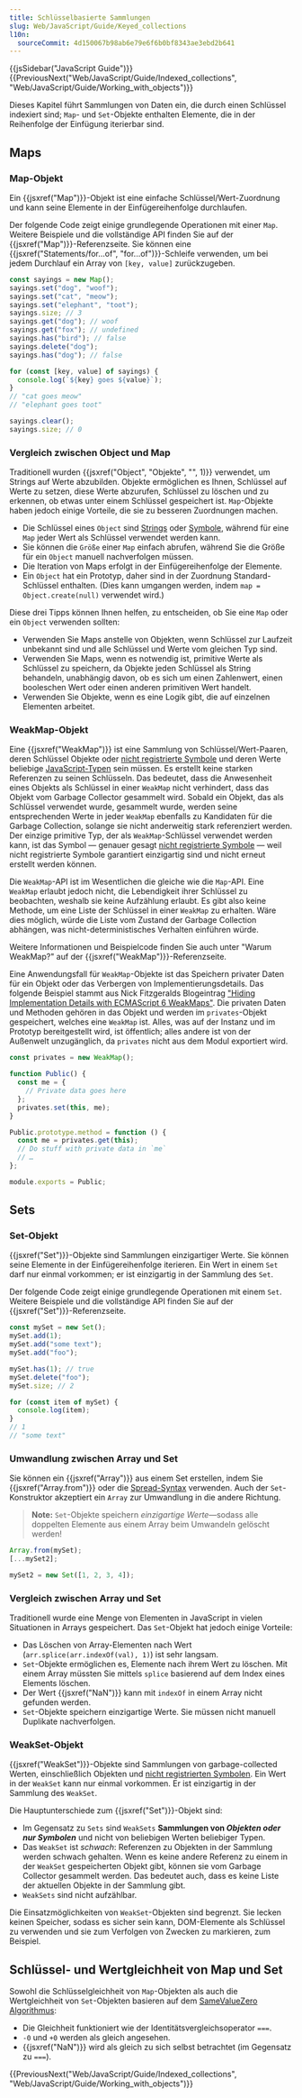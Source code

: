 ```yaml
---
title: Schlüsselbasierte Sammlungen
slug: Web/JavaScript/Guide/Keyed_collections
l10n:
  sourceCommit: 4d150067b98ab6e79e6f6b0bf8343ae3ebd2b641
---
```


{{jsSidebar("JavaScript Guide")}} {{PreviousNext("Web/JavaScript/Guide/Indexed_collections", "Web/JavaScript/Guide/Working_with_objects")}}

Dieses Kapitel führt Sammlungen von Daten ein, die durch einen Schlüssel indexiert sind; `Map`- und `Set`-Objekte enthalten Elemente, die in der Reihenfolge der Einfügung iterierbar sind.

## Maps

### Map-Objekt

Ein {{jsxref("Map")}}-Objekt ist eine einfache Schlüssel/Wert-Zuordnung und kann seine Elemente in der Einfügereihenfolge durchlaufen.

Der folgende Code zeigt einige grundlegende Operationen mit einer `Map`. Weitere Beispiele und die vollständige API finden Sie auf der {{jsxref("Map")}}-Referenzseite. Sie können eine {{jsxref("Statements/for...of", "for...of")}}-Schleife verwenden, um bei jedem Durchlauf ein Array von `[key, value]` zurückzugeben.

```js
const sayings = new Map();
sayings.set("dog", "woof");
sayings.set("cat", "meow");
sayings.set("elephant", "toot");
sayings.size; // 3
sayings.get("dog"); // woof
sayings.get("fox"); // undefined
sayings.has("bird"); // false
sayings.delete("dog");
sayings.has("dog"); // false

for (const [key, value] of sayings) {
  console.log(`${key} goes ${value}`);
}
// "cat goes meow"
// "elephant goes toot"

sayings.clear();
sayings.size; // 0
```

### Vergleich zwischen Object und Map

Traditionell wurden {{jsxref("Object", "Objekte", "", 1)}} verwendet, um Strings auf Werte abzubilden. Objekte ermöglichen es Ihnen, Schlüssel auf Werte zu setzen, diese Werte abzurufen, Schlüssel zu löschen und zu erkennen, ob etwas unter einem Schlüssel gespeichert ist. `Map`-Objekte haben jedoch einige Vorteile, die sie zu besseren Zuordnungen machen.

- Die Schlüssel eines `Object` sind [Strings](/de/docs/Web/JavaScript/Reference/Global_Objects/String) oder [Symbole](/de/docs/Web/JavaScript/Reference/Global_Objects/Symbol), während für eine `Map` jeder Wert als Schlüssel verwendet werden kann.
- Sie können die `Größe` einer `Map` einfach abrufen, während Sie die Größe für ein `Object` manuell nachverfolgen müssen.
- Die Iteration von Maps erfolgt in der Einfügereihenfolge der Elemente.
- Ein `Object` hat ein Prototyp, daher sind in der Zuordnung Standard-Schlüssel enthalten. (Dies kann umgangen werden, indem `map = Object.create(null)` verwendet wird.)

Diese drei Tipps können Ihnen helfen, zu entscheiden, ob Sie eine `Map` oder ein `Object` verwenden sollten:

- Verwenden Sie Maps anstelle von Objekten, wenn Schlüssel zur Laufzeit unbekannt sind und alle Schlüssel und Werte vom gleichen Typ sind.
- Verwenden Sie Maps, wenn es notwendig ist, primitive Werte als Schlüssel zu speichern, da Objekte jeden Schlüssel als String behandeln, unabhängig davon, ob es sich um einen Zahlenwert, einen booleschen Wert oder einen anderen primitiven Wert handelt.
- Verwenden Sie Objekte, wenn es eine Logik gibt, die auf einzelnen Elementen arbeitet.

### WeakMap-Objekt

Eine {{jsxref("WeakMap")}} ist eine Sammlung von Schlüssel/Wert-Paaren, deren Schlüssel Objekte oder [nicht registrierte Symbole](/de/docs/Web/JavaScript/Reference/Global_Objects/Symbol#shared_symbols_in_the_global_symbol_registry) und deren Werte beliebige [JavaScript-Typen](/de/docs/Web/JavaScript/Data_structures) sein müssen. Es erstellt keine starken Referenzen zu seinen Schlüsseln. Das bedeutet, dass die Anwesenheit eines Objekts als Schlüssel in einer `WeakMap` nicht verhindert, dass das Objekt vom Garbage Collector gesammelt wird. Sobald ein Objekt, das als Schlüssel verwendet wurde, gesammelt wurde, werden seine entsprechenden Werte in jeder `WeakMap` ebenfalls zu Kandidaten für die Garbage Collection, solange sie nicht anderweitig stark referenziert werden. Der einzige primitive Typ, der als `WeakMap`-Schlüssel verwendet werden kann, ist das Symbol — genauer gesagt [nicht registrierte Symbole](/de/docs/Web/JavaScript/Reference/Global_Objects/Symbol#shared_symbols_in_the_global_symbol_registry) — weil nicht registrierte Symbole garantiert einzigartig sind und nicht erneut erstellt werden können.

Die `WeakMap`-API ist im Wesentlichen die gleiche wie die `Map`-API. Eine `WeakMap` erlaubt jedoch nicht, die Lebendigkeit ihrer Schlüssel zu beobachten, weshalb sie keine Aufzählung erlaubt. Es gibt also keine Methode, um eine Liste der Schlüssel in einer `WeakMap` zu erhalten. Wäre dies möglich, würde die Liste vom Zustand der Garbage Collection abhängen, was nicht-deterministisches Verhalten einführen würde.

Weitere Informationen und Beispielcode finden Sie auch unter "Warum WeakMap?" auf der {{jsxref("WeakMap")}}-Referenzseite.

Eine Anwendungsfall für `WeakMap`-Objekte ist das Speichern privater Daten für ein Objekt oder das Verbergen von Implementierungsdetails. Das folgende Beispiel stammt aus Nick Fitzgeralds Blogeintrag ["Hiding Implementation Details with ECMAScript 6 WeakMaps"](https://fitzgen.com/2014/01/13/hiding-implementation-details-with-e6-weakmaps.html). Die privaten Daten und Methoden gehören in das Objekt und werden im `privates`-Objekt gespeichert, welches eine `WeakMap` ist. Alles, was auf der Instanz und im Prototyp bereitgestellt wird, ist öffentlich; alles andere ist von der Außenwelt unzugänglich, da `privates` nicht aus dem Modul exportiert wird.

```js
const privates = new WeakMap();

function Public() {
  const me = {
    // Private data goes here
  };
  privates.set(this, me);
}

Public.prototype.method = function () {
  const me = privates.get(this);
  // Do stuff with private data in `me`
  // …
};

module.exports = Public;
```

## Sets

### Set-Objekt

{{jsxref("Set")}}-Objekte sind Sammlungen einzigartiger Werte. Sie können seine Elemente in der Einfügereihenfolge iterieren. Ein Wert in einem `Set` darf nur einmal vorkommen; er ist einzigartig in der Sammlung des `Set`.

Der folgende Code zeigt einige grundlegende Operationen mit einem `Set`. Weitere Beispiele und die vollständige API finden Sie auf der {{jsxref("Set")}}-Referenzseite.

```js
const mySet = new Set();
mySet.add(1);
mySet.add("some text");
mySet.add("foo");

mySet.has(1); // true
mySet.delete("foo");
mySet.size; // 2

for (const item of mySet) {
  console.log(item);
}
// 1
// "some text"
```

### Umwandlung zwischen Array und Set

Sie können ein {{jsxref("Array")}} aus einem Set erstellen, indem Sie {{jsxref("Array.from")}} oder die [Spread-Syntax](/de/docs/Web/JavaScript/Reference/Operators/Spread_syntax) verwenden. Auch der `Set`-Konstruktor akzeptiert ein `Array` zur Umwandlung in die andere Richtung.

> **Note:** `Set`-Objekte speichern _einzigartige Werte_—sodass alle doppelten Elemente aus einem Array beim Umwandeln gelöscht werden!

```js
Array.from(mySet);
[...mySet2];

mySet2 = new Set([1, 2, 3, 4]);
```

### Vergleich zwischen Array und Set

Traditionell wurde eine Menge von Elementen in JavaScript in vielen Situationen in Arrays gespeichert. Das `Set`-Objekt hat jedoch einige Vorteile:

- Das Löschen von Array-Elementen nach Wert (`arr.splice(arr.indexOf(val), 1)`) ist sehr langsam.
- `Set`-Objekte ermöglichen es, Elemente nach ihrem Wert zu löschen. Mit einem Array müssten Sie mittels `splice` basierend auf dem Index eines Elements löschen.
- Der Wert {{jsxref("NaN")}} kann mit `indexOf` in einem Array nicht gefunden werden.
- `Set`-Objekte speichern einzigartige Werte. Sie müssen nicht manuell Duplikate nachverfolgen.

### WeakSet-Objekt

{{jsxref("WeakSet")}}-Objekte sind Sammlungen von garbage-collected Werten, einschließlich Objekten und [nicht registrierten Symbolen](/de/docs/Web/JavaScript/Reference/Global_Objects/Symbol#shared_symbols_in_the_global_symbol_registry). Ein Wert in der `WeakSet` kann nur einmal vorkommen. Er ist einzigartig in der Sammlung des `WeakSet`.

Die Hauptunterschiede zum {{jsxref("Set")}}-Objekt sind:

- Im Gegensatz zu `Sets` sind `WeakSets` **Sammlungen von _Objekten oder nur Symbolen_** und nicht von beliebigen Werten beliebiger Typen.
- Das `WeakSet` ist _schwach_: Referenzen zu Objekten in der Sammlung werden schwach gehalten. Wenn es keine andere Referenz zu einem in der `WeakSet` gespeicherten Objekt gibt, können sie vom Garbage Collector gesammelt werden. Das bedeutet auch, dass es keine Liste der aktuellen Objekte in der Sammlung gibt.
- `WeakSets` sind nicht aufzählbar.

Die Einsatzmöglichkeiten von `WeakSet`-Objekten sind begrenzt. Sie lecken keinen Speicher, sodass es sicher sein kann, DOM-Elemente als Schlüssel zu verwenden und sie zum Verfolgen von Zwecken zu markieren, zum Beispiel.

## Schlüssel- und Wertgleichheit von Map und Set

Sowohl die Schlüsselgleichheit von `Map`-Objekten als auch die Wertgleichheit von `Set`-Objekten basieren auf dem [SameValueZero Algorithmus](/de/docs/Web/JavaScript/Equality_comparisons_and_sameness#same-value-zero_equality):

- Die Gleichheit funktioniert wie der Identitätsvergleichsoperator `===`.
- `-0` und `+0` werden als gleich angesehen.
- {{jsxref("NaN")}} wird als gleich zu sich selbst betrachtet (im Gegensatz zu `===`).

{{PreviousNext("Web/JavaScript/Guide/Indexed_collections", "Web/JavaScript/Guide/Working_with_objects")}}
